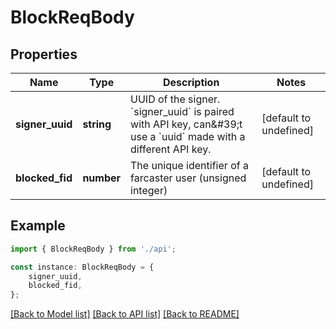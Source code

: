 # BlockReqBody


## Properties

Name | Type | Description | Notes
------------ | ------------- | ------------- | -------------
**signer_uuid** | **string** | UUID of the signer. &#x60;signer_uuid&#x60; is paired with API key, can\&#39;t use a &#x60;uuid&#x60; made with a different API key.  | [default to undefined]
**blocked_fid** | **number** | The unique identifier of a farcaster user (unsigned integer) | [default to undefined]

## Example

```typescript
import { BlockReqBody } from './api';

const instance: BlockReqBody = {
    signer_uuid,
    blocked_fid,
};
```

[[Back to Model list]](../README.md#documentation-for-models) [[Back to API list]](../README.md#documentation-for-api-endpoints) [[Back to README]](../README.md)
